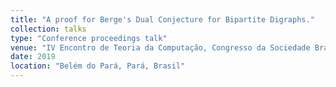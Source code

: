 ```yaml
---
title: "A proof for Berge's Dual Conjecture for Bipartite Digraphs."
collection: talks
type: "Conference proceedings talk"
venue: "IV Encontro de Teoria da Computação, Congresso da Sociedade Brasileira de Computação"
date: 2019
location: "Belém do Pará, Pará, Brasil"
---
```

